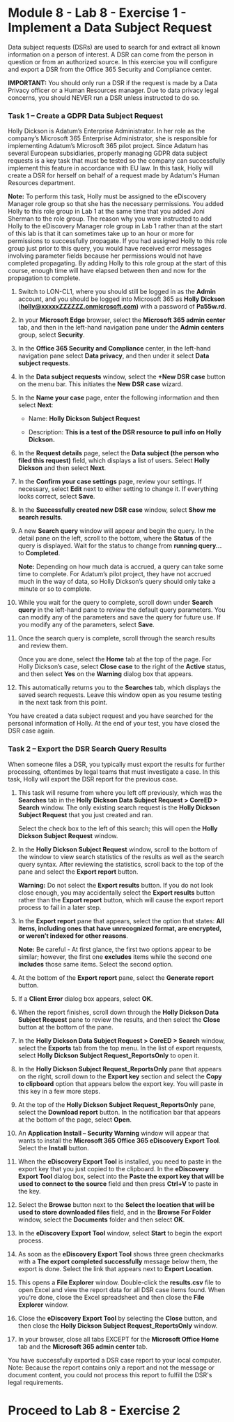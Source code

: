 # Module 8 - Lab 8 - Exercise 1 - Implement a Data Subject Request 

Data subject requests (DSRs) are used to search for and extract all known information on a person of interest. A DSR can come from the person in question or from an authorized source. In this exercise you will configure and export a DSR from the Office 365 Security and Compliance center.

**IMPORTANT:** You should only run a DSR if the request is made by a Data Privacy officer or a Human Resources manager. Due to data privacy legal concerns, you should NEVER run a DSR unless instructed to do so.

### Task 1 – Create a GDPR Data Subject Request

Holly Dickson is Adatum’s Enterprise Administrator. In her role as the company’s Microsoft 365 Enterprise Administrator, she is responsible for implementing Adatum’s Microsoft 365 pilot project. Since Adatum has several European subsidiaries, properly managing GDPR data subject requests is a key task that must be tested so the company can successfully implement this feature in accordance with EU law. In this task, Holly will create a DSR for herself on behalf of a request made by Adatum's Human Resources department.

**Note:** To perform this task, Holly must be assigned to the eDiscovery Manager role group so that she has the necessary permissions. You added Holly to this role group in Lab 1 at the same time that you added Joni Sherman to the role group. The reason why you were instructed to add Holly to the eDiscovery Manager role group in Lab 1 rather than at the start of this lab is that it can sometimes take up to an hour or more for permissions to successfully propagate. If you had assigned Holly to this role group just prior to this query, you would have received error messages involving parameter fields because her permissions would not have completed propagating. By adding Holly to this role group at the start of this course, enough time will have elapsed between then and now for the propagation to complete. 

1. Switch to LON-CL1, where you should still be logged in as the **Admin** account, and you should be logged into Microsoft 365 as **Holly Dickson** (**holly@xxxxxZZZZZZ.onmicrosoft.com)** with a password of **Pa55w.rd**. 

2. In your **Microsoft Edge** browser, select the **Microsoft 365 admin center** tab, and then in the left-hand navigation pane under the **Admin centers** group, select **Security**.

3. In the **Office 365 Security and Compliance** center, in the left-hand navigation pane select **Data privacy**, and then under it select **Data subject requests**. 

4. In the **Data subject requests** window, select the **+New DSR case** button on the menu bar. This initiates the **New DSR case** wizard.

5. In the **Name your case** page, enter the following information and then select **Next**:

	- Name: **Holly Dickson Subject Request**

	- Description: **This is a test of the DSR resource to pull info on Holly Dickson.**

6. In the **Request details** page, select the **Data subject (the person who filed this request)** field, which displays a list of users. Select **Holly Dickson** and then select **Next**.

7. In the **Confirm your case settings** page, review your settings. If necessary, select **Edit** next to either setting to change it. If everything looks correct, select **Save**.

8. In the **Successfully created new DSR case** window, select **Show me search results**.

9. A new **Search query** window will appear and begin the query. In the detail pane on the left, scroll to the bottom, where the **Status** of the query is displayed. Wait for the status to change from **running query...** to **Completed**.  <br/>

	‎**Note:** Depending on how much data is accrued, a query can take some time to complete. For Adatum’s pilot project, they have not accrued much in the way of data, so Holly Dickson’s query should only take a minute or so to complete.

10. While you wait for the query to complete, scroll down under **Search query** in the left-hand pane to review the default query parameters. You can modify any of the parameters and save the query for future use. If you modify any of the parameters, select **Save**.

11. Once the search query is complete, scroll through the search results and review them. <br/>

	Once you are done, select the **Home** tab at the top of the page. For Holly Dickson’s case, select **Close case** to the right of the **Active** status, and then select **Yes** on the **Warning** dialog box that appears. 

12. This automatically returns you to the **Searches** tab, which displays the saved search requests. Leave this window open as you resume testing in the next task from this point.

You have created a data subject request and you have searched for the personal information of Holly. At the end of your test, you have closed the DSR case again. 


### Task 2 – Export the DSR Search Query Results

When someone files a DSR, you typically must export the results for further processing, oftentimes by legal teams that must investigate a case. In this task, Holly will export the DSR report for the previous case.

1. This task will resume from where you left off previously, which was the **Searches** tab in the **Holly Dickson Data Subject Request > CoreED > Search** window. The only existing search request is the **Holly Dickson Subject Request** that you just created and ran. <br/>

	Select the check box to the left of this search; this will open the **Holly Dickson Subject Request** window.

2. In the **Holly Dickson Subject Request** window, scroll to the bottom of the window to view search statistics of the results as well as the search query syntax. After reviewing the statistics, scroll back to the top of the pane and select the **Export report** button. <br/>

	**Warning:** Do not select the **Export results** button. If you do not look close enough, you may accidentally select the **Export results** button rather than the **Export report** button, which will cause the export report process to fail in a later step. 

3. In the **Export report** pane that appears, select the option that states: **All items, including ones that have unrecognized format, are encrypted, or weren’t indexed for other reasons**.  <br/>

	**Note:** Be careful - At first glance, the first two options appear to be similar; however, the first one **excludes** items while the second one **includes** those same items. Select the second option.

4. At the bottom of the **Export report** pane, select the **Generate report** button.

5. If a **Client Error** dialog box appears, select **OK**. 

6. When the report finishes, scroll down through the **Holly Dickson Data Subject Request** pane to review the results, and then select the **Close** button at the bottom of the pane.

7. In the **Holly Dickson Data Subject Request > CoreED > Search** window, select the **Exports** tab from the top menu. In the list of export requests, select **Holly Dickson Subject Request_ReportsOnly** to open it.

8. In the **Holly Dickson Subject Request_ReportsOnly** pane that appears on the right, scroll down to the **Export key** section and select the **Copy to clipboard** option that appears below the export key. You will paste in this key in a few more steps.

9. At the top of the **Holly Dickson Subject Request_ReportsOnly** pane, select the **Download report** button. In the notification bar that appears at the bottom of the page, select **Open**.

10. An **Application Install – Security Warning** window will appear that wants to install the **Microsoft 365 Office 365 eDiscovery Export Tool**. Select the **Install** button.

11. When the **eDiscovery Export Tool** is installed, you need to paste in the export key that you just copied to the clipboard. In the **eDiscovery Export Tool** dialog box, select into the **Paste the export key that will be used to connect to the source** field and then press **Ctrl+V** to paste in the key. 

12. Select the **Browse** button next to the **Select the location that will be used to store downloaded files** field, and in the **Browse For Folder** window, select the **Documents** folder and then select **OK**.

13. In the **eDiscovery Export Tool** window, select **Start** to begin the export process.

14. As soon as the **eDiscovery Export Tool** shows three green checkmarks with a **The export completed successfully** message below them, the export is done. Select the link that appears next to **Export Location**.

15. This opens a **File Explorer** window. Double-click the **results.csv** file to open Excel and view the report data for all DSR case items found. When you're done, close the Excel spreadsheet and then close the **File Explorer** window.

16. Close the **eDiscovery Export Tool** by selecting the **Close** button, and then close the **Holly Dickson Subject Request_ReportsOnly** window.

17. In your browser, close all tabs EXCEPT for the **Microsoft Office Home** tab and the **Microsoft 365 admin center** tab. 

You have successfully exported a DSR case report to your local computer. Note: Because the report contains only a report and not the message or document content, you could not process this report to fulfill the DSR's legal requirements.


# Proceed to Lab 8 - Exercise 2
